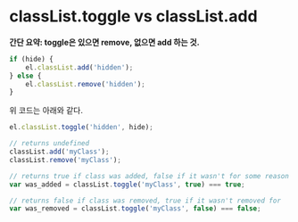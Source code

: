 # classList.toggle vs classList.add

**간단 요약: toggle은 있으면 remove, 없으면 add 하는 것.**


```javascript
if (hide) {
    el.classList.add('hidden');
} else {
    el.classList.remove('hidden');
}
```
위 코드는 아래와 같다.
```javascript
el.classList.toggle('hidden', hide);
```


```javascript
// returns undefined
classList.add('myClass'); 
classList.remove('myClass'); 

// returns true if class was added, false if it wasn't for some reason
var was_added = classList.toggle('myClass', true) === true;

// returns false if class was removed, true if it wasn't removed for
var was_removed = classList.toggle('myClass', false) === false;
```

